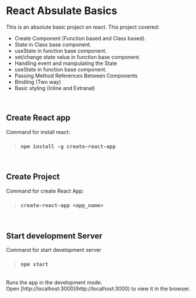 # React Absulate Basics
This is an absolute basic project on react. This project covered:

<ul>
    <li>Create Component (Function based and Class based).</li>
    <li>State in Class base component.</li>
    <li>useState in function base component.</li>
    <li>set/change state value in function base component.</li>
    <li>Handling event and manipulating the State</li>
    <li>useState in function base component.</li>
    <li>Passing Method References Between Components</li>
    <li>Bindling (Two way)</li>
    <li>Basic styling (Inline and Extranal)</li>
</ul>
<br />

## Create React app
Command for install react:

> ### `npm install -g create-react-app`
<br />

## Create Project

Command for create React App:

> ### `create-react-app <app_name>`
<br />

## Start development Server
Command for start development server
> ### `npm start`
<br />
Runs the app in the development mode.<br />
Open [http://localhost:3000](http://localhost:3000) to view it in the browser.
